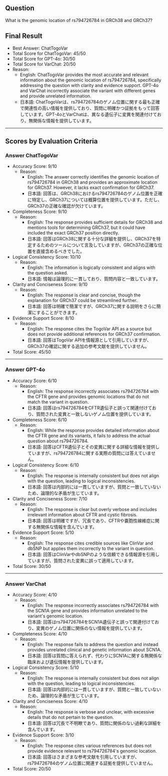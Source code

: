 ## Question

What is the genomic location of rs794726784 in GRCh38 and GRCh37?

## Final Result

- Best Answer: ChatTogoVar
- Total Score for ChatTogoVar: 45/50
- Total Score for GPT-4o: 30/50
- Total Score for VarChat: 20/50
- Reason:
  - English: ChatTogoVar provides the most accurate and relevant information about the genomic location of rs794726784, specifically addressing the question with clarity and evidence support. GPT-4o and VarChat incorrectly associate the variant with different genes and provide unrelated information.
  - 日本語: ChatTogoVarは、rs794726784のゲノム位置に関する最も正確で関連性の高い情報を提供しており、質問に明確かつ証拠をもって回答しています。GPT-4oとVarChatは、異なる遺伝子に変異を関連付けており、無関係な情報を提供しています。

---

## Scores by Evaluation Criteria

### Answer ChatTogoVar
- Accuracy Score: 9/10
  - Reason: 
    - English: The answer correctly identifies the genomic location of rs794726784 in GRCh38 and provides an approximate location for GRCh37. However, it lacks exact confirmation for GRCh37.
    - 日本語: 回答は、GRCh38におけるrs794726784のゲノム位置を正確に特定し、GRCh37については概算位置を提供しています。ただし、GRCh37の正確な確認が欠けています。
- Completeness Score: 9/10
  - Reason: 
    - English: The response provides sufficient details for GRCh38 and mentions tools for determining GRCh37, but it could have included the exact GRCh37 position directly.
    - 日本語: 回答はGRCh38に関する十分な詳細を提供し、GRCh37を特定するためのツールについて言及していますが、GRCh37の正確な位置を直接含めるべきでした。
- Logical Consistency Score: 10/10
  - Reason: 
    - English: The information is logically consistent and aligns with the question asked.
    - 日本語: 情報は論理的に一貫しており、質問内容と一致しています。
- Clarity and Conciseness Score: 9/10
  - Reason: 
    - English: The response is clear and concise, though the explanation for GRCh37 could be streamlined further.
    - 日本語: 回答は明確で簡潔ですが、GRCh37に関する説明をさらに簡潔にすることができます。
- Evidence Support Score: 8/10
  - Reason: 
    - English: The response cites the TogoVar API as a source but does not provide additional references for GRCh37 confirmation.
    - 日本語: 回答はTogoVar APIを情報源として引用していますが、GRCh37の確認に関する追加の参考文献を提供していません。
- Total Score: 45/50

---

### Answer GPT-4o
- Accuracy Score: 6/10
  - Reason: 
    - English: The response incorrectly associates rs794726784 with the CFTR gene and provides genomic locations that do not match the variant in question.
    - 日本語: 回答はrs794726784をCFTR遺伝子と誤って関連付けており、質問された変異と一致しないゲノム位置を提供しています。
- Completeness Score: 6/10
  - Reason: 
    - English: While the response provides detailed information about the CFTR gene and its variants, it fails to address the actual question about rs794726784.
    - 日本語: 回答はCFTR遺伝子とその変異に関する詳細な情報を提供していますが、rs794726784に関する実際の質問には答えていません。
- Logical Consistency Score: 6/10
  - Reason: 
    - English: The response is internally consistent but does not align with the question, leading to logical inconsistencies.
    - 日本語: 回答は内部的には一貫していますが、質問と一致していないため、論理的な矛盾が生じています。
- Clarity and Conciseness Score: 7/10
  - Reason: 
    - English: The response is clear but overly verbose and includes irrelevant information about CFTR and cystic fibrosis.
    - 日本語: 回答は明確ですが、冗長であり、CFTRや嚢胞性線維症に関する無関係な情報を含んでいます。
- Evidence Support Score: 5/10
  - Reason: 
    - English: The response cites credible sources like ClinVar and dbSNP but applies them incorrectly to the variant in question.
    - 日本語: 回答はClinVarやdbSNPのような信頼できる情報源を引用していますが、質問された変異に誤って適用しています。
- Total Score: 30/50

---

### Answer VarChat
- Accuracy Score: 4/10
  - Reason: 
    - English: The response incorrectly associates rs794726784 with the SCN1A gene and provides information unrelated to the variant's genomic location.
    - 日本語: 回答はrs794726784をSCN1A遺伝子と誤って関連付けており、変異のゲノム位置に関係のない情報を提供しています。
- Completeness Score: 4/10
  - Reason: 
    - English: The response fails to address the question and instead provides unrelated clinical and genetic information about SCN1A.
    - 日本語: 回答は質問に答えられず、代わりにSCN1Aに関する無関係な臨床および遺伝情報を提供しています。
- Logical Consistency Score: 5/10
  - Reason: 
    - English: The response is internally consistent but does not align with the question, leading to logical inconsistencies.
    - 日本語: 回答は内部的には一貫していますが、質問と一致していないため、論理的な矛盾が生じています。
- Clarity and Conciseness Score: 4/10
  - Reason: 
    - English: The response is verbose and unclear, with excessive details that do not pertain to the question.
    - 日本語: 回答は冗長で不明瞭であり、質問に関係のない過剰な詳細を含んでいます。
- Evidence Support Score: 3/10
  - Reason: 
    - English: The response cites various references but does not provide evidence relevant to rs794726784's genomic location.
    - 日本語: 回答はさまざまな参考文献を引用していますが、rs794726784のゲノム位置に関連する証拠を提供していません。
- Total Score: 20/50